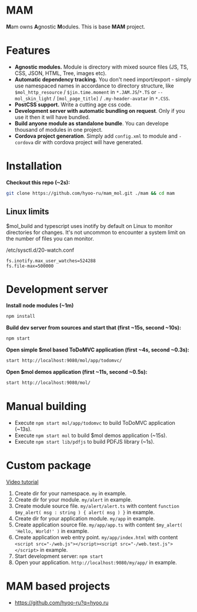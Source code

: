 # MAM

**M**am owns **A**gnostic **M**odules.
This is base **MAM** project.

# Features

* **Agnostic modules.** Module is directory with mixed source files (JS, TS, CSS, JSON, HTML, Tree, images etc).
* **Automatic dependency tracking.** You don't need import/export - simply use namespaced names in accordance to directory structure, like `$mol_http_resource` / `$jin.time.moment` in `*.JAM.JS`/`*.TS` or `--mol_skin_light` / `[mol_page_title]` / `.my-header-avatar` in `*.CSS`.
* **PostCSS support.** Write a cutting age css code.
* **Development server with automatic bundling on request**. Only if you use it then it will have bundled.
* **Build anyone module as standalone bundle**. You can develope thousand of modules in one project.
* **Cordova project generation**. Simply add `config.xml` to module and `-cordova` dir with cordova project will have generated.

# Installation

**Checkout this repo (~2s):**

```sh
git clone https://github.com/hyoo-ru/mam_mol.git ./mam && cd mam
```

## Linux limits

$mol_build and typescript uses inotify by default on Linux to monitor directories for changes. It's not uncommon to encounter a system limit on the number of files you can monitor.

/etc/sysctl.d/20-watch.conf

```
fs.inotify.max_user_watches=524288
fs.file-max=500000
```

# Development server

**Install node modules (~1m)**

```sh
npm install
```

**Build dev server from sources and start that (first ~15s, second ~10s):**

```sh
npm start
```

**Open simple $mol based ToDoMVC application (first ~4s, second ~0.3s):**

```sh
start http://localhost:9080/mol/app/todomvc/
```

**Open $mol demos application (first ~11s, second ~0.5s):**

```sh
start http://localhost:9080/mol/
```

# Manual building

* Execute `npm start mol/app/todomvc` to build ToDoMVC application (~13s).
* Execute `npm start mol` to build $mol demos application (~15s).
* Execute `npm start lib/pdfjs` to build PDFJS library (~1s).

# Custom package

[Video tutorial](https://www.youtube.com/watch?v=PyK3if5sgN0)

1. Create dir for your namespace. `my` in example.
2. Create dir for your module. `my/alert` in example.
3. Create module source file. `my/alert/alert.ts` with content `function $my_alert( msg : string ) { alert( msg ) }` in example.
4. Create dir for your application module. `my/app` in example.
5. Create application source file. `my/app/app.ts` with content `$my_alert( 'Hello, World!' )` in example.
6. Create application web entry point. `my/app/index.html` with content `<script src="-/web.js"></script><script src="-/web.test.js"></script>` in example.
7. Start development server: `npm start`
8. Open your application. `http://localhost:9080/my/app/` in example.

# MAM based projects

- https://github.com/hyoo-ru?q=hyoo.ru

